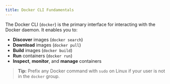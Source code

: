 ```yaml
---
title: Docker CLI Fundamentals
---
```


The Docker CLI (`docker`) is the primary interface for interacting with the Docker daemon. It enables you to:

- **Discover** images (`docker search`)
- **Download** images (`docker pull`)
- **Build** images (`docker build`)
- **Run** containers (`docker run`)
- **Inspect**, **monitor**, and **manage** containers

> **Tip:** Prefix any Docker command with `sudo` on Linux if your user is not in the `docker` group.
